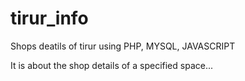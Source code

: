 # tirur_info
Shops deatils of tirur using PHP, MYSQL, JAVASCRIPT

It is about the shop details of a specified space...
